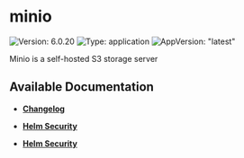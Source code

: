 # minio

![Version: 6.0.20](https://img.shields.io/badge/Version-6.0.20-informational?style=flat-square) ![Type: application](https://img.shields.io/badge/Type-application-informational?style=flat-square) ![AppVersion: "latest"](https://img.shields.io/badge/AppVersion-"latest"-informational?style=flat-square)

Minio is a self-hosted S3 storage server

## Available Documentation

- [**Changelog**](CHANGELOG)

- [**Helm Security**](container-security)

- [**Helm Security**](helm-security)


